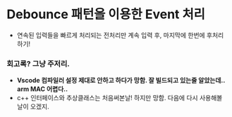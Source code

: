 # Debounce 패턴을 이용한 Event 처리
 - 연속된 입력들을 빠르게 처리되는 전처리만 계속 입력 후, 마지막에 한번에 후처리하기!

### 회고록? 그냥 주저리.
 - **Vscode 컴파일러 설정 제대로 안하고 하다가 망함. 잘 빌드되고 있는줄 알았는데.. arm MAC 어렵다..**
 - c++ 인터페이스와 추상클래스는 처음써본날! 하지만 망함. 다음에 다시 사용해볼 날이 오겠지.
